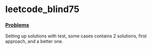 # leetcode_blind75

### [Problems](https://leetcode.com/discuss/general-discussion/460599/blind-75-leetcode-questions)
Setting up solutions with test, some cases contains 2 solutions, first approach, and a better one.
